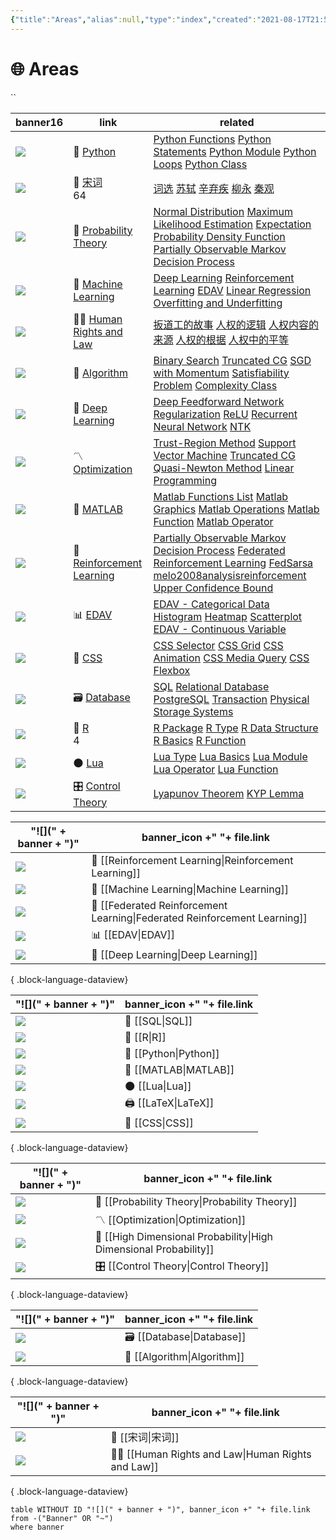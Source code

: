 ```yaml
---
{"title":"Areas","alias":null,"type":"index","created":"2021-08-17T21:58:15","modified":"2023-08-15T14:57:02","dg-publish":true,"cssclass":["cards","cards-cover","cards-2-1","cards-cols-3","note-gallery"],"sup":["[[@]]"],"state":"done","permalink":"/area/","contentClasses":"cards cards-cover cards-2-1 cards-cols-3 note-gallery","dgPassFrontmatter":true,"updated":"2023-08-15T14:57:02"}
---
```



# 🌐 Areas
``
<div><table class="dataview table-view-table"><thead class="table-view-thead"><tr class="table-view-tr-header"><th class="table-view-th"><span>banner</span><span class="dataview small-text">16</span></th><th class="table-view-th"><span>link</span></th><th class="table-view-th"><span>related</span></th></tr></thead><tbody class="table-view-tbody"><tr><td><span><img src="https://raw.githubusercontent.com/zcysxy/Figurebed/master/img/1059-333-After-Marc-Chagall-La-flute-enchan.jpeg" referrerpolicy="no-referrer"></span></td><td><span>🐍 <a data-tooltip-position="top" aria-label="Python.md" data-href="Python.md" href="Python.md" class="internal-link" target="_blank" rel="noopener">Python</a></span></td><td><span><a data-tooltip-position="top" aria-label="Python Functions.md" data-href="Python Functions.md" href="Python Functions.md" class="internal-link" target="_blank" rel="noopener">Python Functions</a> <a data-tooltip-position="top" aria-label="Python Statements.md" data-href="Python Statements.md" href="Python Statements.md" class="internal-link" target="_blank" rel="noopener">Python Statements</a> <a data-tooltip-position="top" aria-label="Python Module.md" data-href="Python Module.md" href="Python Module.md" class="internal-link" target="_blank" rel="noopener">Python Module</a> <a data-tooltip-position="top" aria-label="Python Loops.md" data-href="Python Loops.md" href="Python Loops.md" class="internal-link" target="_blank" rel="noopener">Python Loops</a> <a data-tooltip-position="top" aria-label="Python Class.md" data-href="Python Class.md" href="Python Class.md" class="internal-link" target="_blank" rel="noopener">Python Class</a></span></td></tr><tr><td><span><img src="https://raw.githubusercontent.com/zcysxy/Figurebed/master/img/%E5%8D%83%E9%87%8C%E6%B1%9F%E5%B1%B1%E5%9B%BE.jpeg" referrerpolicy="no-referrer"></span></td><td><span>🏮 <a data-tooltip-position="top" aria-label="宋词.md" data-href="宋词.md" href="宋词.md" class="internal-link" target="_blank" rel="noopener">宋词</a><div class="snw-reference snw-link snw-link-preview" data-snw-type="link" data-snw-reallink="宋词" data-snw-key="宋词" data-snw-filepath="宋词" snw-data-line-number="88" aria-expanded="false">64</div></span></td><td><span><a data-tooltip-position="top" aria-label="词选.md" data-href="词选.md" href="词选.md" class="internal-link" target="_blank" rel="noopener">词选</a> <a data-tooltip-position="top" aria-label="苏轼.md" data-href="苏轼.md" href="苏轼.md" class="internal-link" target="_blank" rel="noopener">苏轼</a> <a data-tooltip-position="top" aria-label="辛弃疾.md" data-href="辛弃疾.md" href="辛弃疾.md" class="internal-link" target="_blank" rel="noopener">辛弃疾</a> <a data-tooltip-position="top" aria-label="柳永.md" data-href="柳永.md" href="柳永.md" class="internal-link" target="_blank" rel="noopener">柳永</a> <a data-tooltip-position="top" aria-label="秦观.md" data-href="秦观.md" href="秦观.md" class="internal-link" target="_blank" rel="noopener">秦观</a></span></td></tr><tr><td><span><img src="https://www.artmajeur.com/medias/hero_new/o/l/olimpia-gaia-martinelli/blog/apstrakcija-jpg.jpg" referrerpolicy="no-referrer"></span></td><td><span>🎲 <a data-tooltip-position="top" aria-label="Probability Theory.md" data-href="Probability Theory.md" href="Probability Theory.md" class="internal-link" target="_blank" rel="noopener">Probability Theory</a></span></td><td><span><a data-tooltip-position="top" aria-label="Normal Distribution.md" data-href="Normal Distribution.md" href="Normal Distribution.md" class="internal-link" target="_blank" rel="noopener">Normal Distribution</a> <a data-tooltip-position="top" aria-label="Maximum Likelihood Estimation.md" data-href="Maximum Likelihood Estimation.md" href="Maximum Likelihood Estimation.md" class="internal-link" target="_blank" rel="noopener">Maximum Likelihood Estimation</a> <a data-tooltip-position="top" aria-label="Expectation.md" data-href="Expectation.md" href="Expectation.md" class="internal-link" target="_blank" rel="noopener">Expectation</a> <a data-tooltip-position="top" aria-label="Probability Density Function.md" data-href="Probability Density Function.md" href="Probability Density Function.md" class="internal-link" target="_blank" rel="noopener">Probability Density Function</a> <a data-tooltip-position="top" aria-label="Partially Observable Markov Decision Process.md" data-href="Partially Observable Markov Decision Process.md" href="Partially Observable Markov Decision Process.md" class="internal-link" target="_blank" rel="noopener">Partially Observable Markov Decision Process</a></span></td></tr><tr><td><span><img src="https://www.guggenheim.org/wp-content/uploads/1923/01/37.262_ph_web-1.jpg" referrerpolicy="no-referrer"></span></td><td><span>🤖 <a data-tooltip-position="top" aria-label="Machine Learning.md" data-href="Machine Learning.md" href="Machine Learning.md" class="internal-link" target="_blank" rel="noopener">Machine Learning</a></span></td><td><span><a data-tooltip-position="top" aria-label="Deep Learning.md" data-href="Deep Learning.md" href="Deep Learning.md" class="internal-link" target="_blank" rel="noopener">Deep Learning</a> <a data-tooltip-position="top" aria-label="Reinforcement Learning.md" data-href="Reinforcement Learning.md" href="Reinforcement Learning.md" class="internal-link" target="_blank" rel="noopener">Reinforcement Learning</a> <a data-tooltip-position="top" aria-label="EDAV.md" data-href="EDAV.md" href="EDAV.md" class="internal-link" target="_blank" rel="noopener">EDAV</a> <a data-tooltip-position="top" aria-label="Linear Regression.md" data-href="Linear Regression.md" href="Linear Regression.md" class="internal-link" target="_blank" rel="noopener">Linear Regression</a> <a data-tooltip-position="top" aria-label="Overfitting and Underfitting.md" data-href="Overfitting and Underfitting.md" href="Overfitting and Underfitting.md" class="internal-link" target="_blank" rel="noopener">Overfitting and Underfitting</a></span></td></tr><tr><td><span><img src="https://static3.museoreinasofia.es/sites/default/files/obras/DE00050_0.jpg" referrerpolicy="no-referrer"></span></td><td><span>🧑‍⚖️ <a data-tooltip-position="top" aria-label="Human Rights and Law.md" data-href="Human Rights and Law.md" href="Human Rights and Law.md" class="internal-link" target="_blank" rel="noopener">Human Rights and Law</a></span></td><td><span><a data-tooltip-position="top" aria-label="扳道工的故事.md" data-href="扳道工的故事.md" href="扳道工的故事.md" class="internal-link" target="_blank" rel="noopener">扳道工的故事</a> <a data-tooltip-position="top" aria-label="人权的逻辑.md" data-href="人权的逻辑.md" href="人权的逻辑.md" class="internal-link" target="_blank" rel="noopener">人权的逻辑</a> <a data-tooltip-position="top" aria-label="人权内容的来源.md" data-href="人权内容的来源.md" href="人权内容的来源.md" class="internal-link" target="_blank" rel="noopener">人权内容的来源</a> <a data-tooltip-position="top" aria-label="人权的根据.md" data-href="人权的根据.md" href="人权的根据.md" class="internal-link" target="_blank" rel="noopener">人权的根据</a> <a data-tooltip-position="top" aria-label="人权中的平等.md" data-href="人权中的平等.md" href="人权中的平等.md" class="internal-link" target="_blank" rel="noopener">人权中的平等</a></span></td></tr><tr><td><span><img src="https://sfmoma-media-dev.s3.us-west-1.amazonaws.com/www-media/2022/05/21014105/FC.671_01_H02-Artsy-JPEG_4000-pixels-long.jpg" referrerpolicy="no-referrer"></span></td><td><span>🧮 <a data-tooltip-position="top" aria-label="Algorithm.md" data-href="Algorithm.md" href="Algorithm.md" class="internal-link" target="_blank" rel="noopener">Algorithm</a></span></td><td><span><a data-tooltip-position="top" aria-label="Binary Search.md" data-href="Binary Search.md" href="Binary Search.md" class="internal-link" target="_blank" rel="noopener">Binary Search</a> <a data-tooltip-position="top" aria-label="Truncated CG.md" data-href="Truncated CG.md" href="Truncated CG.md" class="internal-link" target="_blank" rel="noopener">Truncated CG</a> <a data-tooltip-position="top" aria-label="SGD with Momentum.md" data-href="SGD with Momentum.md" href="SGD with Momentum.md" class="internal-link" target="_blank" rel="noopener">SGD with Momentum</a> <a data-tooltip-position="top" aria-label="Satisfiability Problem.md" data-href="Satisfiability Problem.md" href="Satisfiability Problem.md" class="internal-link" target="_blank" rel="noopener">Satisfiability Problem</a> <a data-tooltip-position="top" aria-label="Complexity Class.md" data-href="Complexity Class.md" href="Complexity Class.md" class="internal-link" target="_blank" rel="noopener">Complexity Class</a></span></td></tr><tr><td><span><img src="https://i0.wp.com/coolhunting.com/wp-content/uploads/2018/12/quayola-promenade-02.png?w=2176&amp;ssl=1" referrerpolicy="no-referrer"></span></td><td><span>🧠 <a data-tooltip-position="top" aria-label="Deep Learning.md" data-href="Deep Learning.md" href="Deep Learning.md" class="internal-link" target="_blank" rel="noopener">Deep Learning</a></span></td><td><span><a data-tooltip-position="top" aria-label="Deep Feedforward Network.md" data-href="Deep Feedforward Network.md" href="Deep Feedforward Network.md" class="internal-link" target="_blank" rel="noopener">Deep Feedforward Network</a> <a data-tooltip-position="top" aria-label="Regularization.md" data-href="Regularization.md" href="Regularization.md" class="internal-link" target="_blank" rel="noopener">Regularization</a> <a data-tooltip-position="top" aria-label="ReLU.md" data-href="ReLU.md" href="ReLU.md" class="internal-link" target="_blank" rel="noopener">ReLU</a> <a data-tooltip-position="top" aria-label="Recurrent Neural Network.md" data-href="Recurrent Neural Network.md" href="Recurrent Neural Network.md" class="internal-link" target="_blank" rel="noopener">Recurrent Neural Network</a> <a data-tooltip-position="top" aria-label="NTK.md" data-href="NTK.md" href="NTK.md" class="internal-link" target="_blank" rel="noopener">NTK</a></span></td></tr><tr><td><span><img src="https://raw.githubusercontent.com/zcysxy/Figurebed/master/img/2012_NYR_02595_0176_000(rene_magritte_les_belles_realites074340).jpeg" referrerpolicy="no-referrer"></span></td><td><span>〽️ <a data-tooltip-position="top" aria-label="Optimization.md" data-href="Optimization.md" href="Optimization.md" class="internal-link" target="_blank" rel="noopener">Optimization</a></span></td><td><span><a data-tooltip-position="top" aria-label="Trust-Region Method.md" data-href="Trust-Region Method.md" href="Trust-Region Method.md" class="internal-link" target="_blank" rel="noopener">Trust-Region Method</a> <a data-tooltip-position="top" aria-label="Support Vector Machine.md" data-href="Support Vector Machine.md" href="Support Vector Machine.md" class="internal-link" target="_blank" rel="noopener">Support Vector Machine</a> <a data-tooltip-position="top" aria-label="Truncated CG.md" data-href="Truncated CG.md" href="Truncated CG.md" class="internal-link" target="_blank" rel="noopener">Truncated CG</a> <a data-tooltip-position="top" aria-label="Quasi-Newton Method.md" data-href="Quasi-Newton Method.md" href="Quasi-Newton Method.md" class="internal-link" target="_blank" rel="noopener">Quasi-Newton Method</a> <a data-tooltip-position="top" aria-label="Linear Programming.md" data-href="Linear Programming.md" href="Linear Programming.md" class="internal-link" target="_blank" rel="noopener">Linear Programming</a></span></td></tr><tr><td><span><img src="https://raw.githubusercontent.com/zcysxy/Figurebed/master/img/McGee_Charles_SqAndThings_6X8_8232_master.png" referrerpolicy="no-referrer"></span></td><td><span>📐 <a data-tooltip-position="top" aria-label="MATLAB.md" data-href="MATLAB.md" href="MATLAB.md" class="internal-link" target="_blank" rel="noopener">MATLAB</a></span></td><td><span><a data-tooltip-position="top" aria-label="Matlab Functions List.md" data-href="Matlab Functions List.md" href="Matlab Functions List.md" class="internal-link" target="_blank" rel="noopener">Matlab Functions List</a> <a data-tooltip-position="top" aria-label="Matlab Graphics.md" data-href="Matlab Graphics.md" href="Matlab Graphics.md" class="internal-link" target="_blank" rel="noopener">Matlab Graphics</a> <a data-tooltip-position="top" aria-label="Matlab Operations.md" data-href="Matlab Operations.md" href="Matlab Operations.md" class="internal-link" target="_blank" rel="noopener">Matlab Operations</a> <a data-tooltip-position="top" aria-label="Matlab Function.md" data-href="Matlab Function.md" href="Matlab Function.md" class="internal-link" target="_blank" rel="noopener">Matlab Function</a> <a data-tooltip-position="top" aria-label="Matlab Operator.md" data-href="Matlab Operator.md" href="Matlab Operator.md" class="internal-link" target="_blank" rel="noopener">Matlab Operator</a></span></td></tr><tr><td><span><img src="https://raw.githubusercontent.com/zcysxy/Figurebed/master/img/SculptureFactory_Proserpina__Thumbnail.jpg" referrerpolicy="no-referrer"></span></td><td><span>🦾 <a data-tooltip-position="top" aria-label="Reinforcement Learning.md" data-href="Reinforcement Learning.md" href="Reinforcement Learning.md" class="internal-link" target="_blank" rel="noopener">Reinforcement Learning</a></span></td><td><span><a data-tooltip-position="top" aria-label="Partially Observable Markov Decision Process.md" data-href="Partially Observable Markov Decision Process.md" href="Partially Observable Markov Decision Process.md" class="internal-link" target="_blank" rel="noopener">Partially Observable Markov Decision Process</a> <a data-tooltip-position="top" aria-label="Federated Reinforcement Learning.md" data-href="Federated Reinforcement Learning.md" href="Federated Reinforcement Learning.md" class="internal-link" target="_blank" rel="noopener">Federated Reinforcement Learning</a> <a data-tooltip-position="top" aria-label="FedSarsa.md" data-href="FedSarsa.md" href="FedSarsa.md" class="internal-link" target="_blank" rel="noopener">FedSarsa</a> <a data-tooltip-position="top" aria-label="melo2008analysisreinforcement.md" data-href="melo2008analysisreinforcement.md" href="melo2008analysisreinforcement.md" class="internal-link" target="_blank" rel="noopener">melo2008analysisreinforcement</a> <a data-tooltip-position="top" aria-label="Upper Confidence Bound.md" data-href="Upper Confidence Bound.md" href="Upper Confidence Bound.md" class="internal-link" target="_blank" rel="noopener">Upper Confidence Bound</a></span></td></tr><tr><td><span><img src="https://raw.githubusercontent.com/zcysxy/Figurebed/master/img/C923056B-F009-441B-B0F4-AEA4099A941B.jpeg" referrerpolicy="no-referrer"></span></td><td><span>📊 <a data-tooltip-position="top" aria-label="EDAV.md" data-href="EDAV.md" href="EDAV.md" class="internal-link" target="_blank" rel="noopener">EDAV</a></span></td><td><span><a data-tooltip-position="top" aria-label="EDAV - Categorical Data.md" data-href="EDAV - Categorical Data.md" href="EDAV - Categorical Data.md" class="internal-link" target="_blank" rel="noopener">EDAV - Categorical Data</a> <a data-tooltip-position="top" aria-label="Histogram.md" data-href="Histogram.md" href="Histogram.md" class="internal-link" target="_blank" rel="noopener">Histogram</a> <a data-tooltip-position="top" aria-label="Heatmap.md" data-href="Heatmap.md" href="Heatmap.md" class="internal-link" target="_blank" rel="noopener">Heatmap</a> <a data-tooltip-position="top" aria-label="Scatterplot.md" data-href="Scatterplot.md" href="Scatterplot.md" class="internal-link" target="_blank" rel="noopener">Scatterplot</a> <a data-tooltip-position="top" aria-label="EDAV - Continuous Variable.md" data-href="EDAV - Continuous Variable.md" href="EDAV - Continuous Variable.md" class="internal-link" target="_blank" rel="noopener">EDAV - Continuous Variable</a></span></td></tr><tr><td><span><img src="https://raw.githubusercontent.com/zcysxy/Figurebed/master/img/Andy-Warhol-Marilyn-Monroe-1967.-portfolio-of-screenprints-on-paper-in-10-parts.-each-91.4-x-91.4-cm.webp" referrerpolicy="no-referrer"></span></td><td><span>💄 <a data-tooltip-position="top" aria-label="CSS.md" data-href="CSS.md" href="CSS.md" class="internal-link" target="_blank" rel="noopener">CSS</a></span></td><td><span><a data-tooltip-position="top" aria-label="CSS Selector.md" data-href="CSS Selector.md" href="CSS Selector.md" class="internal-link" target="_blank" rel="noopener">CSS Selector</a> <a data-tooltip-position="top" aria-label="CSS Grid.md" data-href="CSS Grid.md" href="CSS Grid.md" class="internal-link" target="_blank" rel="noopener">CSS Grid</a> <a data-tooltip-position="top" aria-label="CSS Animation.md" data-href="CSS Animation.md" href="CSS Animation.md" class="internal-link" target="_blank" rel="noopener">CSS Animation</a> <a data-tooltip-position="top" aria-label="CSS Media Query.md" data-href="CSS Media Query.md" href="CSS Media Query.md" class="internal-link" target="_blank" rel="noopener">CSS Media Query</a> <a data-tooltip-position="top" aria-label="CSS Flexbox.md" data-href="CSS Flexbox.md" href="CSS Flexbox.md" class="internal-link" target="_blank" rel="noopener">CSS Flexbox</a></span></td></tr><tr><td><span><img src="https://images.rawpixel.com/image_1300/czNmcy1wcml2YXRlL3Jhd3BpeGVsX2ltYWdlcy93ZWJzaXRlX2NvbnRlbnQvbHIvcGRmYW1vdXNhcnRpc3RzOC1wZGZhbW91c3BhaW50aW5nMTAxMDAwMS1pbWFnZV8zLmpwZw.jpg" referrerpolicy="no-referrer"></span></td><td><span>🗃️ <a data-tooltip-position="top" aria-label="Database.md" data-href="Database.md" href="Database.md" class="internal-link" target="_blank" rel="noopener">Database</a></span></td><td><span><a data-tooltip-position="top" aria-label="SQL.md" data-href="SQL.md" href="SQL.md" class="internal-link" target="_blank" rel="noopener">SQL</a> <a data-tooltip-position="top" aria-label="Relational Database.md" data-href="Relational Database.md" href="Relational Database.md" class="internal-link" target="_blank" rel="noopener">Relational Database</a> <a data-tooltip-position="top" aria-label="PostgreSQL.md" data-href="PostgreSQL.md" href="PostgreSQL.md" class="internal-link" target="_blank" rel="noopener">PostgreSQL</a> <a data-tooltip-position="top" aria-label="Transaction.md" data-href="Transaction.md" href="Transaction.md" class="internal-link" target="_blank" rel="noopener">Transaction</a> <a data-tooltip-position="top" aria-label="Physical Storage Systems.md" data-href="Physical Storage Systems.md" href="Physical Storage Systems.md" class="internal-link" target="_blank" rel="noopener">Physical Storage Systems</a></span></td></tr><tr><td><span><img src="https://raw.githubusercontent.com/zcysxy/Figurebed/master/img/20230731131736.png" referrerpolicy="no-referrer"></span></td><td><span>🌌 <a data-tooltip-position="top" aria-label="R.md" data-href="R.md" href="R.md" class="internal-link" target="_blank" rel="noopener">R</a><div class="snw-reference snw-link snw-link-preview" data-snw-type="link" data-snw-reallink="Academic Research" data-snw-key="Academic Research" data-snw-filepath="Academic Research" snw-data-line-number="78" aria-expanded="false">4</div></span></td><td><span><a data-tooltip-position="top" aria-label="R Package.md" data-href="R Package.md" href="R Package.md" class="internal-link" target="_blank" rel="noopener">R Package</a> <a data-tooltip-position="top" aria-label="R Type.md" data-href="R Type.md" href="R Type.md" class="internal-link" target="_blank" rel="noopener">R Type</a> <a data-tooltip-position="top" aria-label="R Data Structure.md" data-href="R Data Structure.md" href="R Data Structure.md" class="internal-link" target="_blank" rel="noopener">R Data Structure</a> <a data-tooltip-position="top" aria-label="R Basics.md" data-href="R Basics.md" href="R Basics.md" class="internal-link" target="_blank" rel="noopener">R Basics</a> <a data-tooltip-position="top" aria-label="R Function.md" data-href="R Function.md" href="R Function.md" class="internal-link" target="_blank" rel="noopener">R Function</a></span></td></tr><tr><td><span><img src="https://i.pinimg.com/originals/80/5b/dd/805bdd389ff451cff523a73187e1af63.jpg" referrerpolicy="no-referrer"></span></td><td><span>🌑 <a data-tooltip-position="top" aria-label="Lua.md" data-href="Lua.md" href="Lua.md" class="internal-link" target="_blank" rel="noopener">Lua</a></span></td><td><span><a data-tooltip-position="top" aria-label="Lua Type.md" data-href="Lua Type.md" href="Lua Type.md" class="internal-link" target="_blank" rel="noopener">Lua Type</a> <a data-tooltip-position="top" aria-label="Lua Basics.md" data-href="Lua Basics.md" href="Lua Basics.md" class="internal-link" target="_blank" rel="noopener">Lua Basics</a> <a data-tooltip-position="top" aria-label="Lua Module.md" data-href="Lua Module.md" href="Lua Module.md" class="internal-link" target="_blank" rel="noopener">Lua Module</a> <a data-tooltip-position="top" aria-label="Lua Operator.md" data-href="Lua Operator.md" href="Lua Operator.md" class="internal-link" target="_blank" rel="noopener">Lua Operator</a> <a data-tooltip-position="top" aria-label="Lua Function.md" data-href="Lua Function.md" href="Lua Function.md" class="internal-link" target="_blank" rel="noopener">Lua Function</a></span></td></tr><tr><td><span><img src="https://freight.cargo.site/w/1280/q/94/i/deb4cfc484316c830b9436da53f4663dee88b1390a4b185ad10d2e4c0c112e46/tumblr_nrsl2eSN0s1s24xrxo1_1280.jpg" referrerpolicy="no-referrer"></span></td><td><span>🎛️ <a data-tooltip-position="top" aria-label="Control Theory.md" data-href="Control Theory.md" href="Control Theory.md" class="internal-link" target="_blank" rel="noopener">Control Theory</a></span></td><td><span><a data-tooltip-position="top" aria-label="Lyapunov Theorem.md" data-href="Lyapunov Theorem.md" href="Lyapunov Theorem.md" class="internal-link" target="_blank" rel="noopener">Lyapunov Theorem</a> <a data-tooltip-position="top" aria-label="KYP Lemma.md" data-href="KYP Lemma.md" href="KYP Lemma.md" class="internal-link" target="_blank" rel="noopener">KYP Lemma</a></span></td></tr></tbody></table></div>

| "![](" + banner + ")"                                                                                         | banner_icon +" "+ file.link                                                  |
| ------------------------------------------------------------------------------------------------------------- | ---------------------------------------------------------------------------- |
| ![](https://raw.githubusercontent.com/zcysxy/Figurebed/master/img/SculptureFactory_Proserpina__Thumbnail.jpg) | 🦾 [[Reinforcement Learning\|Reinforcement Learning]]                     |
| ![](https://www.guggenheim.org/wp-content/uploads/1923/01/37.262_ph_web-1.jpg)                                | 🤖 [[Machine Learning\|Machine Learning]]                                 |
| ![](https://raw.githubusercontent.com/zcysxy/Figurebed/master/img/frl-banner.png)                             | 🤝 [[Federated Reinforcement Learning\|Federated Reinforcement Learning]] |
| ![](https://raw.githubusercontent.com/zcysxy/Figurebed/master/img/C923056B-F009-441B-B0F4-AEA4099A941B.jpeg)  | 📊 [[EDAV\|EDAV]]                                                         |
| ![](https://i0.wp.com/coolhunting.com/wp-content/uploads/2018/12/quayola-promenade-02.png?w=2176&ssl=1)       | 🧠 [[Deep Learning\|Deep Learning]]                                       |

{ .block-language-dataview}

| "![](" + banner + ")"                                                                                                                                                                                    | banner_icon +" "+ file.link |
| -------------------------------------------------------------------------------------------------------------------------------------------------------------------------------------------------------- | --------------------------- |
| ![](https://www.illustrationhistory.org/images/uploads/Escher_6.jpg)                                                                                                                                     | 🔐 [[SQL\|SQL]]          |
| ![](https://raw.githubusercontent.com/zcysxy/Figurebed/master/img/20230731131736.png)                                                                                                                    | 🌌 [[R\|R]]              |
| ![](https://raw.githubusercontent.com/zcysxy/Figurebed/master/img/1059-333-After-Marc-Chagall-La-flute-enchan.jpeg)                                                                                      | 🐍 [[Python\|Python]]    |
| ![](https://raw.githubusercontent.com/zcysxy/Figurebed/master/img/McGee_Charles_SqAndThings_6X8_8232_master.png)                                                                                         | 📐 [[MATLAB\|MATLAB]]    |
| ![](https://i.pinimg.com/originals/80/5b/dd/805bdd389ff451cff523a73187e1af63.jpg)                                                                                                                        | 🌑 [[Lua\|Lua]]          |
| ![](https://images.archeus.com/production/A17-14-Riley-Fragment-4-black-and-white-screenprint-on-plexiglas.jpg?w=2400&h=2400&q=82&auto=format&fit=clip&dm=1683055254&s=d86ba5a7a17b4c4cfe7ff437dc59d040) | 🖨️ [[LaTeX\|LaTeX]]     |
| ![](https://raw.githubusercontent.com/zcysxy/Figurebed/master/img/Andy-Warhol-Marilyn-Monroe-1967.-portfolio-of-screenprints-on-paper-in-10-parts.-each-91.4-x-91.4-cm.webp)                             | 💄 [[CSS\|CSS]]          |

{ .block-language-dataview}

| "![](" + banner + ")"                                                                                                                                | banner_icon +" "+ file.link                                          |
| ---------------------------------------------------------------------------------------------------------------------------------------------------- | -------------------------------------------------------------------- |
| ![](https://www.artmajeur.com/medias/hero_new/o/l/olimpia-gaia-martinelli/blog/apstrakcija-jpg.jpg)                                                  | 🎲 [[Probability Theory\|Probability Theory]]                     |
| ![](https://raw.githubusercontent.com/zcysxy/Figurebed/master/img/2012_NYR_02595_0176_000(rene_magritte_les_belles_realites074340).jpeg)             | 〽️ [[Optimization\|Optimization]]                                 |
| ![](https://lh3.googleusercontent.com/Rs2iZI77DywOVUtFprm9d5SQqAy-76Q4stgKQ0xS5XO0oqcMfvXUvtoYbRi8txBI26i1L7-4alpYn0CXdnPUyEfaWtriHcNN1lTfZpY=s2500) | 🤹 [[High Dimensional Probability\|High Dimensional Probability]] |
| ![](https://freight.cargo.site/w/1280/q/94/i/deb4cfc484316c830b9436da53f4663dee88b1390a4b185ad10d2e4c0c112e46/tumblr_nrsl2eSN0s1s24xrxo1_1280.jpg)   | 🎛️ [[Control Theory\|Control Theory]]                            |

{ .block-language-dataview}

| "![](" + banner + ")"                                                                                                                                                                  | banner_icon +" "+ file.link    |
| -------------------------------------------------------------------------------------------------------------------------------------------------------------------------------------- | ------------------------------ |
| ![](https://images.rawpixel.com/image_1300/czNmcy1wcml2YXRlL3Jhd3BpeGVsX2ltYWdlcy93ZWJzaXRlX2NvbnRlbnQvbHIvcGRmYW1vdXNhcnRpc3RzOC1wZGZhbW91c3BhaW50aW5nMTAxMDAwMS1pbWFnZV8zLmpwZw.jpg) | 🗃️ [[Database\|Database]]  |
| ![](https://sfmoma-media-dev.s3.us-west-1.amazonaws.com/www-media/2022/05/21014105/FC.671_01_H02-Artsy-JPEG_4000-pixels-long.jpg)                                                      | 🧮 [[Algorithm\|Algorithm]] |

{ .block-language-dataview}

| "![](" + banner + ")"                                                                                                 | banner_icon +" "+ file.link                             |
| --------------------------------------------------------------------------------------------------------------------- | ------------------------------------------------------- |
| ![](https://raw.githubusercontent.com/zcysxy/Figurebed/master/img/%E5%8D%83%E9%87%8C%E6%B1%9F%E5%B1%B1%E5%9B%BE.jpeg) | 🏮 [[宋词\|宋词]]                                        |
| ![](https://static3.museoreinasofia.es/sites/default/files/obras/DE00050_0.jpg)                                       | 🧑‍⚖️ [[Human Rights and Law\|Human Rights and Law]] |

{ .block-language-dataview}

```dataview-hold
table WITHOUT ID "![](" + banner + ")", banner_icon +" "+ file.link
from -("Banner" OR "~")
where banner
```


